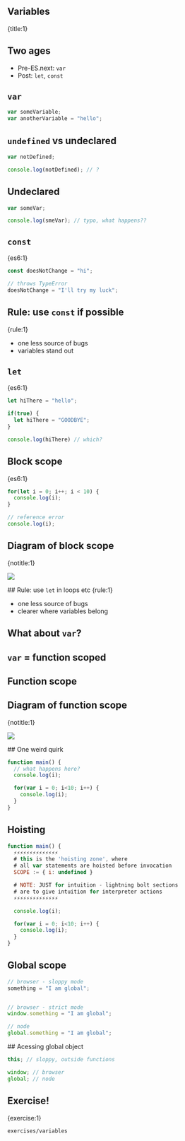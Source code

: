 ## Variables
{title:1}

## Two ages

- Pre-ES.next: `var`
- Post: `let`, `const`

## `var`

```javascript
var someVariable;
var anotherVariable = "hello";
```

## `undefined` vs undeclared

```javascript
var notDefined;

console.log(notDefined); // ?
```

## Undeclared

```javascript
var someVar;

console.log(smeVar); // typo, what happens??
```

## `const`
{es6:1}

```javascript
const doesNotChange = "hi";

// throws TypeError
doesNotChange = "I'll try my luck";
```

## Rule: use `const` if possible
{rule:1}

- one less source of bugs
- variables stand out

## `let`
{es6:1}

```javascript
let hiThere = "hello";

if(true) {
  let hiThere = "GOODBYE";
}

console.log(hiThere) // which?
```

## Block scope
{es6:1}

```javascript
for(let i = 0; i++; i < 10) {
  console.log(i);
}

// reference error
console.log(i);
```

## Diagram of block scope
{notitle:1}

<img src="media/block-scopes.png">

## Rule: use `let` in loops etc 
{rule:1}

- one less source of bugs
- clearer where variables belong

## What about `var`?

## `var` = function scoped

## Function scope

## Diagram of function scope
{notitle:1}

<img src="media/function-scopes.png">

## One weird quirk


```javascript
function main() {
  // what happens here?
  console.log(i);

  for(var i = 0; i<10; i++) {
    console.log(i);
  }
}
```

## Hoisting

```javascript
function main() {
  ⚡️⚡️⚡️⚡️⚡️⚡️⚡️⚡️⚡️⚡️⚡️⚡️⚡️⚡️
  # this is the 'hoisting zone', where 
  # all var statements are hoisted before invocation
  SCOPE := { i: undefined }

  # NOTE: JUST for intuition - lightning bolt sections
  # are to give intuition for interpreter actions
  ⚡️⚡️⚡️⚡️⚡️⚡️⚡️⚡️⚡️⚡️⚡️⚡️⚡️⚡️

  console.log(i);

  for(var i = 0; i<10; i++) {
    console.log(i);
  }
}
```

## Global scope

```javascript
// browser - sloppy mode
something = "I am global";


// browser - strict mode
window.something = "I am global";

// node
global.something = "I am global";
```

## Acessing global object

```javascript
this; // sloppy, outside functions

window; // browser
global; // node
```

## Exercise!
{exercise:1}

    exercises/variables




